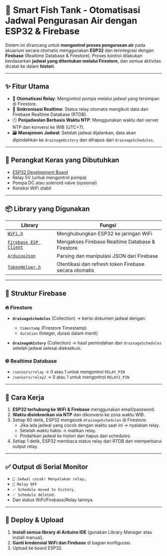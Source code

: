 # 🔌 Smart Fish Tank - Otomatisasi Jadwal Pengurasan Air dengan ESP32 & Firebase

Sistem ini dirancang untuk **mengontrol proses pengurasan air** pada akuarium secara otomatis menggunakan **ESP32** dan terintegrasi dengan **Firebase** (Realtime Database & Firestore). Proses kontrol dilakukan berdasarkan **jadwal yang ditentukan melalui Firestore**, dan semua aktivitas dicatat ke dalam **histori**.

---

## ✨ Fitur Utama

- 🔁 **Otomatisasi Relay**: Mengontrol pompa melalui jadwal yang tersimpan di Firestore.
- 🔄 **Sinkronisasi Realtime**: Status relay otomatis mengikuti data dari Firebase Realtime Database (RTDB).
- 🕒 **Penjadwalan Berbasis Waktu NTP**: Menggunakan waktu dari server NTP dan konversi ke WIB (UTC+7).
- 🗃️ **Manajemen Jadwal**: Setelah jadwal dijalankan, data akan dipindahkan ke `drainageHistory` dan dihapus dari `drainageSchedules`.

---

## 🔧 Perangkat Keras yang Dibutuhkan

- [ESP32 Development Board](https://www.espressif.com/en/products/socs/esp32)
- Relay 5V (untuk mengontrol pompa)
- Pompa DC atau solenoid valve (opsional)
- Koneksi WiFi stabil

---

## 📦 Library yang Digunakan

| Library | Fungsi |
|--------|--------|
| [`WiFi.h`](https://www.arduino.cc/en/Reference/WiFi) | Menghubungkan ESP32 ke jaringan WiFi |
| [`Firebase ESP Client`](https://github.com/mobizt/Firebase-ESP-Client) | Mengakses Firebase Realtime Database & Firestore |
| [`ArduinoJson`](https://arduinojson.org/) | Parsing dan manipulasi JSON dari Firebase |
| [`TokenHelper.h`](https://github.com/mobizt/Firebase-ESP-Client/blob/main/src/addons/TokenHelper.h) | Otentikasi dan refresh token Firebase secara otomatis |

---

## 📁 Struktur Firebase

### 🔥 Firestore
- **`drainageSchedules`** (Collection) → berisi dokumen jadwal dengan:
  - `timestamp` (Firestore Timestamp)
  - `duration` (Integer, durasi dalam menit)

- **`drainageHistory`** (Collection) → hasil pemindahan dari `drainageSchedules` setelah jadwal selesai dieksekusi.

### 🌐 Realtime Database
- `/sensors/relay` → 0 atau 1 untuk mengontrol `RELAY_PIN`
- `/sensors/relay2` → 0 atau 1 untuk mengontrol `RELAY2_PIN`

---

## 🧠 Cara Kerja

1. **ESP32 terhubung ke WiFi & Firebase** menggunakan email/password.
2. **Waktu disinkronkan via NTP** dan dikonversi ke zona waktu WIB.
3. Setiap 60 detik, ESP32 mengecek `drainageSchedules` di Firestore:
   - Jika ada jadwal yang cocok dengan waktu saat ini → nyalakan relay.
   - Setelah waktu habis → matikan relay.
   - Pindahkan jadwal ke histori dan hapus dari schedules.
4. Setiap 1 detik, ESP32 membaca status relay dari RTDB dan memperbarui output relay.

---

## ✅ Output di Serial Monitor

- `🎯 Jadwal cocok! Menyalakan relay…`
- `🛑 Relay OFF`
- `✅ Schedule moved to history.`
- `✅ Schedule deleted.`
- Dan status WiFi/Firebase/Relay lainnya.

---

## 🚀 Deploy & Upload

1. **Install semua library di Arduino IDE** (gunakan Library Manager atau install manual).
2. **Ganti kredensial WiFi dan Firebase** di bagian konfigurasi.
3. Upload ke board ESP32.

